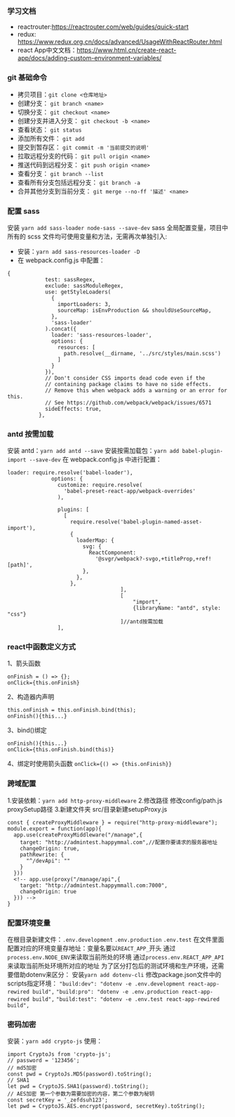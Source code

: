 ### 学习文档
* reactrouter:https://reactrouter.com/web/guides/quick-start
* redux: https://www.redux.org.cn/docs/advanced/UsageWithReactRouter.html
* react App中文文档：https://www.html.cn/create-react-app/docs/adding-custom-environment-variables/
### git 基础命令

- 拷贝项目：`git clone <仓库地址>`
- 创建分支： `git branch <name>`
- 切换分支： `git checkout <name>`
- 创建分支并进入分支： `git checkout -b <name>`
- 查看状态： `git status`
- 添加所有文件： `git add`
- 提交到暂存区： `git commit -m '当前提交的说明'`
- 拉取远程分支的代码： `git pull origin <name>`
- 推送代码到远程分支： `git push origin <name>`
- 查看分支： `git branch --list`
- 查看所有分支包括远程分支： `git branch -a`
- 合并其他分支到当前分支： `git merge --no-ff '描述' <name>`

### 配置 sass

安装 `yarn add sass-loader node-sass --save-dev`
sass 全局配置变量，项目中所有的 scss 文件均可使用变量和方法，无需再次单独引入:

- 安装：`yarn add sass-resources-loader -D`
- 在 webpack.config.js 中配置：

```
{
            test: sassRegex,
            exclude: sassModuleRegex,
            use: getStyleLoaders(
              {
                importLoaders: 3,
                sourceMap: isEnvProduction && shouldUseSourceMap,
              },
              'sass-loader'
            ).concat({
              loader: 'sass-resources-loader',
              options: {
                resources: [
                  path.resolve(__dirname, '../src/styles/main.scss')
                ]
              }
            }),
            // Don't consider CSS imports dead code even if the
            // containing package claims to have no side effects.
            // Remove this when webpack adds a warning or an error for this.
            // See https://github.com/webpack/webpack/issues/6571
            sideEffects: true,
          },
```

### antd 按需加载

安装 antd：`yarn add antd --save`
安装按需加载包：`yarn add babel-plugin-import --save-dev`
在 webpack.config.js 中进行配置：

```
loader: require.resolve('babel-loader'),
              options: {
                customize: require.resolve(
                  'babel-preset-react-app/webpack-overrides'
                ),

                plugins: [
                  [
                    require.resolve('babel-plugin-named-asset-import'),
                    {
                      loaderMap: {
                        svg: {
                          ReactComponent:
                            '@svgr/webpack?-svgo,+titleProp,+ref![path]',
                        },
                      },
                    },
									],
									[
										"import",
										{libraryName: "antd", style: "css"}
									]//antd按需加载
                ],
```
### react中函数定义方式
1、箭头函数
```
onFinish = () => {};
onClick={this.onFinish}
```
2、构造器内声明
```
this.onFinish = this.onFinish.bind(this);
onFinish(){this...}
```
3、bind()绑定
```
onFinish(){this...}
onClick={this.onFinish.bind(this)}
```
4、绑定时使用箭头函数
`onClick={() => {this.onFinish}}`
### 跨域配置
1.安装依赖：`yarn add http-proxy-middleware`
2.修改路径
  修改config/path.js
  proxySetup路径
3.新建文件夹
  src/目录新建setupProxy.js
  ```
  const { createProxyMiddleware } = require("http-proxy-middleware");
  module.export = function(app){
    app.use(createProxyMiddleware("/manage",{
      target: "http://admintest.happymmal.com",//配置你要请求的服务器地址
      changeOrigin: true,
      pathRewrite: {
        "^/devApi": ""
      }
    }))
    <!-- app.use(proxy("/manage/api",{
      target: "http://admintest.happymmall.com:7000",
      changeOrigin: true
    })) -->
  }
  ```
### 配置环境变量
在根目录新建文件：`.env.development`  `.env.production`  `.env.test`
在文件里面配置对应的环境变量存地址：变量名要以`REACT_APP_`开头
通过`process.env.NODE_ENV`来读取当前所处的环境
通过`process.env.REACT_APP_API`来读取当前所处环境所对应的地址
为了区分打包后的测试环境和生产环境，还需要借助dotenv来区分：
安装`yarn add dotenv-cli`
修改package.json文件中的scripts指定环境：
`"build:dev": "dotenv -e .env.development react-app-rewired build",`
`"build:pro": "dotenv -e .env.production react-app-rewired build",`
`"build:test": "dotenv -e .env.test react-app-rewired build",`

### 密码加密
安装：`yarn add crypto-js`
使用：
```
import CryptoJs from 'crypto-js';
// password = '123456';
// md5加密
const pwd = CryptoJs.MD5(password).toString();
// SHA1
let pwd = CryptoJS.SHA1(password).toString();
// AES加密 第一个参数为需要加密的内容，第二个参数为秘钥 
const secretKey = '_zefdsuh123';
let pwd = CryptoJS.AES.encrypt(password, secretKey).toString();
```